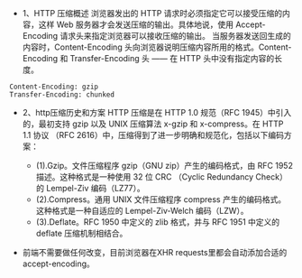 * 1、HTTP 压缩概述
浏览器发出的 HTTP 请求时必须指定它可以接受压缩的内容，这样 Web 服务器才会发送压缩的输出。具体地说，使用 Accept-Encoding 
请求头来指定浏览器可以接收压缩的输出。
当服务器发送回生成的内容时，Content-Encoding 头向浏览器说明压缩内容所用的格式。Content-Encoding 和 Transfer-Encoding 头 —— 
在 HTTP 头中没有指定内容的长度。
```
Content-Encoding: gzip
Transfer-Encoding: chunked
```

* 2、http压缩历史和方案
HTTP 压缩是在 HTTP 1.0 规范（RFC 1945）中引入的，最初支持 gzip 以及 UNIX 压缩算法 x-gzip 和 x-compress。在 HTTP 1.1 协议
（RFC 2616）中，压缩得到了进一步明确和规范化，包括以下编码方案：
  - (1).Gzip。文件压缩程序 gzip（GNU zip）产生的编码格式，由 RFC 1952 描述。这种格式是一种使用 32 位 CRC
    （Cyclic Redundancy Check）的 Lempel-Ziv 编码（LZ77）。
  - (2).Compress。通用 UNIX 文件压缩程序 compress 产生的编码格式。这种格式是一种自适应的 Lempel-Ziv-Welch 编码（LZW）。
  - (3).Deflate。RFC 1950 中定义的 zlib 格式，并与 RFC 1951 中定义的 deflate 压缩机制相结合。

* 前端不需要做任何改变，目前浏览器在XHR requests里都会自动添加合适的accept-encoding。
